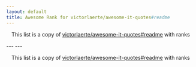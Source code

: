 ```yaml
---
layout: default
title: Awesome Rank for victorlaerte/awesome-it-quotes#readme
---
```


<p align="center">
	This list is a copy of <a href="https://github.com/victorlaerte/awesome-it-quotes#readme">victorlaerte/awesome-it-quotes#readme</a> with ranks
</p>
---
---
<p align="center">
	This list is a copy of <a href="https://github.com/victorlaerte/awesome-it-quotes#readme">victorlaerte/awesome-it-quotes#readme</a> with ranks
</p>
